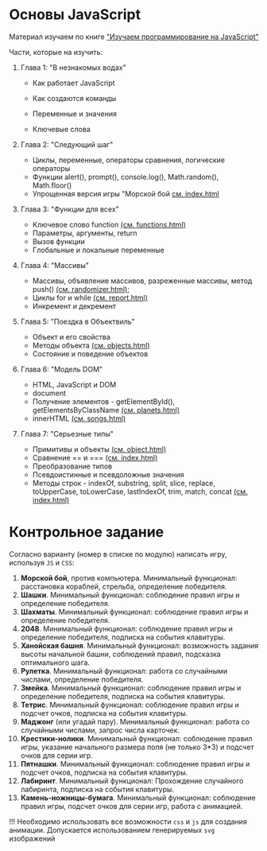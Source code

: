 # Основы JavaScript

Материал изучаем по книге ["Изучаем программирование на JavaScript"](assets/izuchaem_programmirovanie_na_javascript.pdf)

Части, которые на изучить:

1. Глава 1: "В незнакомых водах"

    - Как работает JavaScript

    - Как создаются команды

    - Переменные и значения

    - Ключевые слова

2. Глава 2: "Следующий шаг"

   - Циклы, переменные, операторы сравнения, логические операторы
   - Функции alert(), prompt(), console.log(), Math.random(), Math.floor()
   - Упрощенная версия игры "Морской бой [см. index.html](examples/chapter2/)

3. Глава 3: "Функции для всех"

   - Ключевое слово function [(см. functions.html)](examples/chapter3/)
   - Параметры, аргументы, return
   - Вызов функции
   - Глобальные и локальные переменные

4. Глава 4: "Массивы"

   - Массивы, объявление массивов, разреженные массивы, метод push() [(см. randomizer.html)](examples/chapter4/);
   - Циклы for и while [(см. report.html)](examples/chapter4/)
   - Инкремент и декремент

5. Глава 5: "Поездка в Объектвиль"

   - Объект и его свойства
   - Методы объекта [(см. objects.html)](examples/chapter5/)
   - Состояние и поведение объектов

6. Глава 6: "Модель DOM"

   - HTML, JavaScript и DOM
   - document
   - Получение элементов - getElementById(), getElementsByClassName [(см. planets.html)](examples/chapter6/)
   - innerHTML [(см. songs.html)](examples/chapter6/)

7. Глава 7: "Серьезные типы"

   - Примитивы и объекты [(см. object.html)](examples/chapter7/)
   - Сравнение == и === [(см. index.html)](examples/chapter7/)
   - Преобразование типов
   - Псевдоистинные и псевдоложные значения
   - Методы строк - indexOf, substring, split, slice, replace, toUpperCase, toLowerCase, lastIndexOf, trim, match, concat [(см. index.html)](examples/chapter7/)

# Контрольное задание

Согласно варианту (номер в списке по модулю) написать игру, используя `JS` и `CSS`:

1. **Морской бой**, против компьютера. Минимальный функционал: расстановка кораблей, стрельба, определение победителя.
2. **Шашки**. Минимальный функционал: соблюдение правил игры и определение победителя.
3. **Шахматы**. Минимальный функционал: соблюдение правил игры и определение победителя.
4. **2048**. Минимальный функционал: соблюдение правил игры и определение победителя, подписка на события клавитуры.
5. **Ханойская башня**. Минимальный функционал: возможность задания высоты начальной башни, соблюдений правил, подсказка оптимального шага. 
6. **Рулетка**. Минимальный функционал: работа со случайными числами, определение победителя. 
7. **Змейка**. Минимальный функционал: соблюдение правил игры и определение победителя, подписка на события клавитуры.
8. **Тетрис**. Минимальный функционал: соблюдение правил игры и подсчет очков, подписка на события клавитуры.
9. **Маджонг** (или угадай пару). Минимальный функционал: работа со случайными числами, запрос числа карточек. 
10. **Крестики-нолики**. Минимальный функционал: соблюдение правил игры, указание начального размера поля (не только 3*3) и подсчет очков для серии игр.
11. **Пятнашки**. Минимальный функционал: соблюдение правил игры и подсчет очков, подписка на события клавитуры.
12. **Лабиринт**. Минимальный функционал: Прохождение случайного лабиринта, подписка на события клавитуры. 
13. **Камень-ножницы-бумага**. Минимальный функционал: соблюдение правил игры, подсчет очков для серии игр, работа с анимацией.

!!! Необходимо использовать все возможности `css` и `js` для создания анимации. Допускается использованием генерируемых `svg` изображений

<!-- ### Глава 8: "Построение приложения"


### Глава 9: "Обработка событий"


### Глава 10: "Функции без ограничений"


### Глава 11: "Серьезные функции"


### Глава 12: "Создание объектов"


### Глава 13: "Сильные объекты" -->